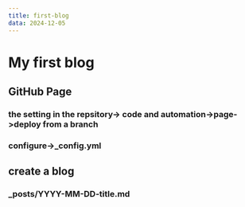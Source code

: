 ```yaml
---
title: first-blog
data: 2024-12-05
---
```

# My first blog

## GitHub Page
### the setting in the repsitory-> code and automation->page->deploy from a branch
### configure->_config.yml

## create a blog
### _posts/YYYY-MM-DD-title.md
